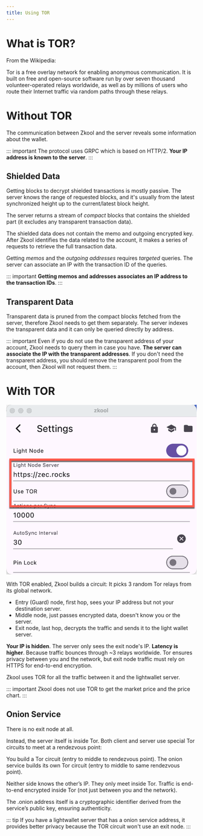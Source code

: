 ```yaml
---
title: Using TOR
---
```


# What is TOR?

From the Wikipedia:

Tor is a free overlay network for enabling anonymous communication. It is built on free and open-source software run by over seven thousand volunteer-operated relays worldwide, as well as by millions of users who route their Internet traffic via random paths through these relays.

# Without TOR

The communication between Zkool and the server reveals some information about the wallet.

::: important
The protocol uses GRPC which is based on HTTP/2\. **Your IP
address is known to the server**.
:::

## Shielded Data

Getting blocks to decrypt shielded transactions is mostly passive. The server knows the range of requested blocks, and it's usually from the latest synchronized height up to the current/latest block height.

The server returns a stream of _compact_ blocks that contains the shielded part (it excludes any transparent transaction data).

The shielded data does not contain the memo and outgoing encrypted key. After Zkool identifies the data related to the account, it makes a series of requests to retrieve the full transaction data.

Getting _memos_ and the _outgoing addresses_ requires _targeted_ queries. The server can associate an IP with the transaction ID of the queries.

::: important
**Getting memos and addresses associates an IP address to the transaction IDs**.
:::

## Transparent Data

Transparent data is pruned from the compact blocks fetched from the server, therefore Zkool needs to get them separately. The server indexes the transparent data and it can only be queried directly by address.

::: important
Even if you do not use the transparent address of your account, Zkool needs to
query them in case you have. **The server can associate the IP with the
transparent addresses**. If you don't need the transparent address, you should
remove the transparent pool from the account, then Zkool will not request them.
:::

# With TOR

![TOR](./images/19.tor.png)

With TOR enabled, Zkool builds a circuit: It picks 3 random Tor relays from its global network.

- Entry (Guard) node, first hop, sees your IP address but not your destination server.
- Middle node, just passes encrypted data, doesn't know you or the server.
- Exit node, last hop, decrypts the traffic and sends it to the light wallet server.

**Your IP is hidden**. The server only sees the exit node's IP. **Latency is higher**. Because traffic bounces through ~3 relays worldwide. Tor ensures privacy between you and the network, but exit node traffic must rely on HTTPS for end-to-end encryption.

Zkool uses TOR for all the traffic between it and the lightwallet server.

::: important
Zkool does not use TOR to get the market price and the price chart.
:::

## Onion Service
There is no exit node at all.

Instead, the server itself is inside Tor. Both client and server use special Tor circuits to meet at a rendezvous point:

You build a Tor circuit (entry to middle to rendezvous point). The onion service
builds its own Tor circuit (entry to middle to same rendezvous point).

Neither side knows the other’s IP. They only meet inside Tor. Traffic is end-to-end encrypted inside Tor (not just between you and the network).

The .onion address itself is a cryptographic identifier derived from the
service’s public key, ensuring authenticity.

::: tip
If you have a lightwallet server that has a onion service address, it provides
better privacy because the TOR circuit won't use an exit node.
:::
